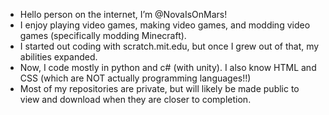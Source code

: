 - Hello person on the internet, I’m @NovaIsOnMars!
- I enjoy playing video games, making video games, and modding video games (specifically modding Minecraft).
- I started out coding with scratch.mit.edu, but once I grew out of that, my abilities expanded.
- Now, I code mostly in python and c# (with unity). I also know HTML and CSS (which are NOT actually programming languages!!)
- Most of my repositories are private, but will likely be made public to view and download when they are closer to completion.
